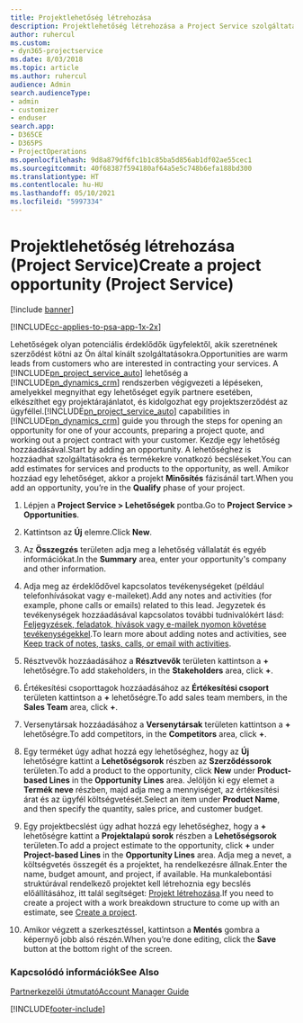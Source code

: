 ```yaml
---
title: Projektlehetőség létrehozása
description: Projektlehetőség létrehozása a Project Service szolgáltatásban
author: ruhercul
ms.custom:
- dyn365-projectservice
ms.date: 8/03/2018
ms.topic: article
ms.author: ruhercul
audience: Admin
search.audienceType:
- admin
- customizer
- enduser
search.app:
- D365CE
- D365PS
- ProjectOperations
ms.openlocfilehash: 9d8a879df6fc1b1c85ba5d856ab1df02ae55cec1
ms.sourcegitcommit: 40f68387f594180af64a5e5c748b6efa188bd300
ms.translationtype: HT
ms.contentlocale: hu-HU
ms.lasthandoff: 05/10/2021
ms.locfileid: "5997334"
---
```

# <a name="create-a-project-opportunity-project-service"></a><span data-ttu-id="739ed-103">Projektlehetőség létrehozása (Project Service)</span><span class="sxs-lookup"><span data-stu-id="739ed-103">Create a project opportunity (Project Service)</span></span>

[!include [banner](../includes/psa-now-project-operations.md)]

[!INCLUDE[cc-applies-to-psa-app-1x-2x](../includes/cc-applies-to-psa-app-1x-2x.md)]

<span data-ttu-id="739ed-104">Lehetőségek olyan potenciális érdeklődők ügyfelektől, akik szeretnének szerződést kötni az Ön által kínált szolgáltatásokra.</span><span class="sxs-lookup"><span data-stu-id="739ed-104">Opportunities are warm leads from customers who are interested in contracting your services.</span></span> <span data-ttu-id="739ed-105">A [!INCLUDE[pn_project_service_auto](../includes/pn-project-service-auto.md)] lehetőség a [!INCLUDE[pn_dynamics_crm](../includes/pn-dynamics-crm.md)] rendszerben végigvezeti a lépéseken, amelyekkel megnyithat egy lehetőséget egyik partnere esetében, elkészíthet egy projektárajánlatot, és kidolgozhat egy projektszerződést az ügyféllel.</span><span class="sxs-lookup"><span data-stu-id="739ed-105">[!INCLUDE[pn_project_service_auto](../includes/pn-project-service-auto.md)] capabilities in [!INCLUDE[pn_dynamics_crm](../includes/pn-dynamics-crm.md)] guide you through the steps for opening an opportunity for one of your accounts, preparing a project quote, and working out a project contract with your customer.</span></span> <span data-ttu-id="739ed-106">Kezdje egy lehetőség hozzáadásával.</span><span class="sxs-lookup"><span data-stu-id="739ed-106">Start by adding an opportunity.</span></span> <span data-ttu-id="739ed-107">A lehetőséghez is hozzáadhat szolgáltatásokra és termékekre vonatkozó becsléseket.</span><span class="sxs-lookup"><span data-stu-id="739ed-107">You can add estimates for services and products to the opportunity, as well.</span></span> <span data-ttu-id="739ed-108">Amikor hozzáad egy lehetőséget, akkor a projekt **Minősítés** fázisánál tart.</span><span class="sxs-lookup"><span data-stu-id="739ed-108">When you add an opportunity, you’re in the **Qualify** phase of your project.</span></span>  
  
1.  <span data-ttu-id="739ed-109">Lépjen a **Project Service > Lehetőségek** pontba.</span><span class="sxs-lookup"><span data-stu-id="739ed-109">Go to **Project Service > Opportunities**.</span></span>  
  
2.  <span data-ttu-id="739ed-110">Kattintson az **Új** elemre.</span><span class="sxs-lookup"><span data-stu-id="739ed-110">Click **New**.</span></span>  
  
3.  <span data-ttu-id="739ed-111">Az **Összegzés** területen adja meg a lehetőség vállalatát és egyéb információkat.</span><span class="sxs-lookup"><span data-stu-id="739ed-111">In the **Summary** area, enter your opportunity's company and other information.</span></span>  
  
4.  <span data-ttu-id="739ed-112">Adja meg az érdeklődővel kapcsolatos tevékenységeket (például telefonhívásokat vagy e-maileket).</span><span class="sxs-lookup"><span data-stu-id="739ed-112">Add any notes and activities (for example, phone calls or emails) related to this lead.</span></span> <span data-ttu-id="739ed-113">Jegyzetek és tevékenységek hozzáadásával kapcsolatos további tudnivalókért lásd: [Feljegyzések, feladatok, hívások vagy e-mailek nyomon követése tevékenységekkel](/dynamics365/customerengagement/on-premises/basics/work-with-activities).</span><span class="sxs-lookup"><span data-stu-id="739ed-113">To learn more about adding notes and activities, see [Keep track of notes, tasks, calls, or email with activities](/dynamics365/customerengagement/on-premises/basics/work-with-activities).</span></span>  
  
5.  <span data-ttu-id="739ed-114">Résztvevők hozzáadásához a **Résztvevők** területen kattintson a **+** lehetőségre.</span><span class="sxs-lookup"><span data-stu-id="739ed-114">To add stakeholders, in the **Stakeholders** area, click **+**.</span></span>  
  
6.  <span data-ttu-id="739ed-115">Értékesítési csoporttagok hozzáadásához az **Értékesítési csoport** területen kattintson a **+** lehetőségre.</span><span class="sxs-lookup"><span data-stu-id="739ed-115">To add sales team members, in the **Sales Team** area, click **+**.</span></span>  
  
7.  <span data-ttu-id="739ed-116">Versenytársak hozzáadásához a **Versenytársak** területen kattintson a **+** lehetőségre.</span><span class="sxs-lookup"><span data-stu-id="739ed-116">To add competitors, in the **Competitors** area, click **+**.</span></span>  
  
8.  <span data-ttu-id="739ed-117">Egy terméket úgy adhat hozzá egy lehetőséghez, hogy az **Új** lehetőségre kattint a **Lehetőségsorok** részben az **Szerződéssorok** területen.</span><span class="sxs-lookup"><span data-stu-id="739ed-117">To add a product to the opportunity, click **New** under **Product-based Lines** in the **Opportunity Lines** area.</span></span> <span data-ttu-id="739ed-118">Jelöljön ki egy elemet a **Termék neve** részben, majd adja meg a mennyiséget, az értékesítési árat és az ügyfél költségvetését.</span><span class="sxs-lookup"><span data-stu-id="739ed-118">Select an item under **Product Name**, and then specify the quantity, sales price, and customer budget.</span></span>  
  
9. <span data-ttu-id="739ed-119">Egy projektbecslést úgy adhat hozzá egy lehetőséghez, hogy a **+** lehetőségre kattint a **Projektalapú sorok** részben a **Lehetőségsorok** területen.</span><span class="sxs-lookup"><span data-stu-id="739ed-119">To add a project estimate to the opportunity, click **+** under **Project-based Lines** in the **Opportunity Lines** area.</span></span> <span data-ttu-id="739ed-120">Adja meg a nevet, a költségvetés összegét és a projektet, ha rendelkezésre állnak.</span><span class="sxs-lookup"><span data-stu-id="739ed-120">Enter the name, budget amount, and project, if available.</span></span> <span data-ttu-id="739ed-121">Ha munkalebontási struktúrával rendelkező projektet kell létrehoznia egy becslés előállításához, itt talál segítséget: [Projekt létrehozása](../psa/create-project.md).</span><span class="sxs-lookup"><span data-stu-id="739ed-121">If you need to create a project with a work breakdown structure to come up with an estimate, see [Create a project](../psa/create-project.md).</span></span>  
  
10. <span data-ttu-id="739ed-122">Amikor végzett a szerkesztéssel, kattintson a **Mentés** gombra a képernyő jobb alsó részén.</span><span class="sxs-lookup"><span data-stu-id="739ed-122">When you’re done editing, click the **Save** button at the bottom right of the screen.</span></span>  
  
### <a name="see-also"></a><span data-ttu-id="739ed-123">Kapcsolódó információk</span><span class="sxs-lookup"><span data-stu-id="739ed-123">See Also</span></span>  
 [<span data-ttu-id="739ed-124">Partnerkezelői útmutató</span><span class="sxs-lookup"><span data-stu-id="739ed-124">Account Manager Guide</span></span>](../psa/account-manager-guide.md)


[!INCLUDE[footer-include](../includes/footer-banner.md)]